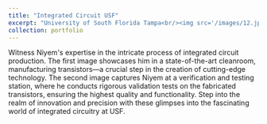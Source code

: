 ```yaml
---
title: "Integrated Circuit USF"
excerpt: "University of South Florida Tampa<br/><img src='/images/12.jpg' width='300' ><img src='/images/10.jpg' width='300' >"
collection: portfolio
---
```

Witness Niyem's expertise in the intricate process of integrated circuit production. The first image showcases him in a state-of-the-art cleanroom, manufacturing transistors—a crucial step in the creation of cutting-edge technology. The second image captures Niyem at a verification and testing station, where he conducts rigorous validation tests on the fabricated transistors, ensuring the highest quality and functionality. Step into the realm of innovation and precision with these glimpses into the fascinating world of integrated circuitry at USF.
